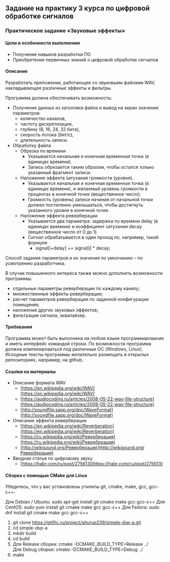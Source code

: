 ## Задание на практику 3 курса по цифровой обработке сигналов
### Практическое задание «Звуковые эффекты»
#### Цели и особенности выполнения

* Получение навыков разработки ПО
* Приобретение первичных знаний о цифровой обработке сигналов

#### Описание

Разработать приложение, работающее со звуковыми файлами WAV, накладывающее различные эффекты и фильтры.

Программа должна обеспечивать возможность:

* Получение данных из заголовка файла и вывод на экран значения параметров:
  * количество каналов,
  * частоту дискретизации,
  * глубину (8, 16, 24, 32 бита),
  * скорость потока (бит/с),
  * длительность записи.
* Обработку файла
  * Обрезка по времени
    * Указывается начальная и конечная временная точка (в единицах времени).
    * Запись обрезается таким образом, чтобы остался только указанный фрагмент записи.
  * Наложение эффекта затухания громкости (уровня).
    * Указывается начальная и конечная временная точка (в единицах времени), и желаемый уровень громкости в процентах в конечной точке (вещественное число).
    * Громкость (уровень) записи начиная от начальной точки должен постепенно уменьшаться, чтобы достигнуть указанного уровня в конечной точке.
  * Наложение эффекта реверберации
    * Указывается два параметра: задержка по времени delay (в единицах времени) и коэффициент затухания decay (вещественное число от 0 до 1)
    * Сигнал обрабатывается в один проход по, например, такой формуле
      * signal[i+delay] += signal[i] * decay;

Способ задания параметров и их значения по умолчанию – по усмотрению разработчика.

В случае повышенного интереса также можно дополнить возможности программы:

* отдельные параметры реверберации по каждому каналу;
* множественные эффекты реверберации;
* расчет параметров реверберации по заданной конфигурации помещения;
* наложение других звуковых эффектов;
* фильтрация сигнала, эквалайзер.

#### Требования

Программа может быть выполнена на любом языке программирования и иметь интерфейс командой строки. По возможности программа должна компилироваться под различные ОС (Windows, Linux). Исходные тексты программы желательно размещать в открытых репозиториях, например, на github.

#### Ссылки на материалы

* Описание формата WAV
  * [https://en.wikipedia.org/wiki/WAV](https://en.wikipedia.org/wiki/WAV)
  * [https://audiocoding.ru/articles/2008-05-22-wav-file-structure](https://audiocoding.ru/articles/2008-05-22-wav-file-structure)
  * [http://soundfile.sapp.org/doc/WaveFormat](http://soundfile.sapp.org/doc/WaveFormat)
* Описание эффекта реверберации
  * [https://en.wikipedia.org/wiki/Reverberation](https://en.wikipedia.org/wiki/Reverberation)
  * [https://ru.wikipedia.org/wiki/Реверберация](https://ru.wikipedia.org/wiki/Реверберация)
  * [http://wikisound.org/Реверберация](http://wikisound.org/Реверберация)
* Вводная статья по цифровому звуку
  * [https://habr.com/ru/post/275613](https://habr.com/ru/post/275613)

#### Сборка с помощью CMake для Linux

Убедитесь, что у вас установлены утилиты git, cmake, make, gcc, gcc-c++:

Для Debian / Ubuntu: sudo apt-get install git cmake make gcc gcc-c++ 
Для CentOS: sudo yum install git cmake make gcc gcc-c++
Для Fedora: sudo dnf install git cmake make gcc gcc-c++

1. git clone https://gitflic.ru/project/shurup239/simple-dsp-a.git
2. cd simple-dsp-a
3. mkdir build
4. cd build
5. Для Release сборки: cmake -DCMAKE_BUILD_TYPE=Release ../  
Для Debug сборки: cmake -DCMAKE_BUILD_TYPE=Debug ../
6. make
